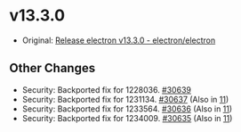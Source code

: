 # v13.3.0

- Original: [Release electron v13.3.0 - electron/electron](https://github.com/electron/electron/releases/tag/v13.3.0)

## Other Changes

- Security: Backported fix for 1228036. [#30639](https://github.com/electron/electron/pull/30639)
- Security: Backported fix for 1231134. [#30637](https://github.com/electron/electron/pull/30637) (Also in [11](https://github.com/electron/electron/pull/30761))
- Security: Backported fix for 1233564. [#30636](https://github.com/electron/electron/pull/30636) (Also in [11](https://github.com/electron/electron/pull/30755))
- Security: Backported fix for 1234009. [#30635](https://github.com/electron/electron/pull/30635) (Also in [11](https://github.com/electron/electron/pull/30751))
